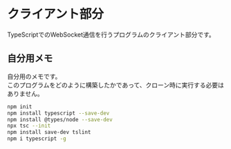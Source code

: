 # クライアント部分

TypeScriptでのWebSocket通信を行うプログラムのクライアント部分です。

## 自分用メモ

自分用のメモです。  
このプログラムをどのように構築したかであって、クローン時に実行する必要はありません。

```bash
npm init
npm install typescript --save-dev
npm install @types/node --save-dev
npx tsc --init
npm install save-dev tslint
npm i typescript -g
```
